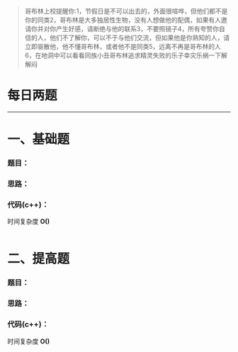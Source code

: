 >哥布林上校提醒你:1，节假日是不可以出去的，外面很喧哗，但他们都不是你的同类2，哥布林是大多独居性生物，没有人想做他的配偶，如果有人邀请你并对你产生好感，请断绝与他的联系3，不要照镜子4，所有夸赞你自信的人，他们不了解你，可以不于与他们交流，但如果他是你熟知的人，请立即驱散他，他不懂哥布林，或者他不是同类5，远离不再是哥布林的人6，在地洞中可以看看同族小丑哥布林追求精灵失败的乐子幸灾乐祸一下解解闷

# 每日两题
---


# 一、基础题
### 题目：
### 思路：
### 代码(c++)：
时间复杂度 **O()**
```cpp

```

# 二、提高题
### 题目：
### 思路：

### 代码(c++)：
时间复杂度 **O()**
```cpp

```

